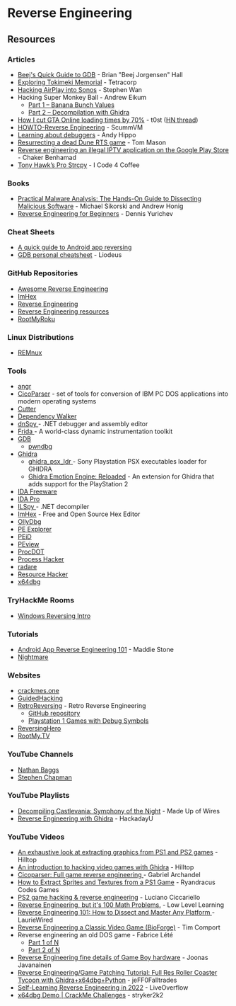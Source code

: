 # Reverse Engineering

## Resources

### Articles

* [Beej's Quick Guide to GDB](https://beej.us/guide/bggdb/) - Brian "Beej Jorgensen" Hall
* [Exploring Tokimeki Memorial](https://tetracorp.github.io/tokimeki-memorial/) - Tetracorp
* [Hacking AirPlay into Sonos](https://medium.com/@stephencwan/hacking-airplay-into-sonos-93a41a1fcfbb) - Stephen Wan
* Hacking Super Monkey Ball - Andrew Eikum
  * [Part 1 – Banana Bunch Values](https://www.smokingonabike.com/2021/01/17/hacking-super-monkey-ball-part-1-banana-bunch-values/)
  * [Part 2 – Decompilation with Ghidra](https://www.smokingonabike.com/2021/02/28/hacking-super-monkey-ball-part-2-decompilation-with-ghidra/)
* [How I cut GTA Online loading times by 70%](https://nee.lv/2021/02/28/How-I-cut-GTA-Online-loading-times-by-70/) - t0st ([HN thread](https://news.ycombinator.com/item?id=26296339))
* [HOWTO-Reverse Engineering](https://wiki.scummvm.org/index.php/HOWTO-Reverse_Engineering) - ScummVM
* [Learning about debuggers](https://werat.dev/blog/learning-about-debuggers/) - Andy Hippo
* [Resurrecting a dead Dune RTS game](https://wheybags.com/blog/emperor.html) - Tom Mason
* [Reverse engineering an illegal IPTV application on the Google Play Store](https://github.com/benhamad/blog/blob/main/2024-04-12-dramalive.md) - Chaker Benhamad
* [Tony Hawk’s Pro Strcpy](https://icode4.coffee/?p=954) - I Code 4 Coffee

### Books

* [Practical Malware Analysis: The Hands-On Guide to Dissecting Malicious Software](https://doc.lagout.org/security/Malware%20%26%20Forensics/Practical%20Malware%20Analysis.pdf) - Michael Sikorski and Andrew Honig
* [Reverse Engineering for Beginners](https://beginners.re/) - Dennis Yurichev

### Cheat Sheets

* [A quick guide to Android app reversing](http://pages.cpsc.ucalgary.ca/~joel.reardon/mobile/smali-cheat.pdf)
* [GDB personal cheatsheet](https://liodeus.github.io/2020/11/13/GDB.html) - Liodeus

### GitHub Repositories

* [Awesome Reverse Engineering](https://github.com/ReversingID/Awesome-Reversing)
* [ImHex](https://github.com/WerWolv/ImHex)
* [Reverse Engineering](https://github.com/mytechnotalent/Reverse-Engineering)
* [Reverse Engineering resources](https://github.com/wtsxDev/reverse-engineering)
* [RootMyRoku](https://github.com/llamasoft/RootMyRoku)

### Linux Distributions

* [REMnux](https://remnux.org/)

### Tools

* [angr](https://angr.io/)
* [CicoParser](https://github.com/gabonator/Education/tree/master/2021/CicoParser) - set of tools for conversion of IBM PC DOS applications into modern operating systems
* [Cutter](https://cutter.re/)
* [Dependency Walker](https://www.dependencywalker.com/)
* [dnSpy ](https://github.com/dnSpy/dnSpy)- .NET debugger and assembly editor
* [Frida ](https://frida.re/)- A world-class dynamic instrumentation toolkit
* [GDB](https://www.sourceware.org/gdb/)
  * [pwndbg](https://github.com/pwndbg/pwndbg)
* [Ghidra](https://ghidra-sre.org/)
  * [ghidra\_psx\_ldr ](https://github.com/lab313ru/ghidra_psx_ldr)- Sony Playstation PSX executables loader for GHIDRA
  * [Ghidra Emotion Engine: Reloaded](https://github.com/chaoticgd/ghidra-emotionengine-reloaded) - An extension for Ghidra that adds support for the PlayStation 2
* [IDA Freeware](https://hex-rays.com/ida-free/)
* [IDA Pro](https://hex-rays.com/ida-pro/)
* [ILSpy ](https://github.com/icsharpcode/ILSpy)- .NET decompiler
* [ImHex](https://imhex.werwolv.net/) - Free and Open Source Hex Editor
* [OllyDbg](https://www.ollydbg.de/)
* [PE Explorer](https://www.pe-explorer.com/)
* [PEiD](https://www.aldeid.com/wiki/PEiD)
* [PEview](http://wjradburn.com/software/)
* [ProcDOT](https://www.procdot.com/index.htm)
* [Process Hacker](https://processhacker.sourceforge.io/)
* [radare](https://rada.re/n/)
* [Resource Hacker](https://www.angusj.com/resourcehacker/)
* [x64dbg](https://x64dbg.com/)

### TryHackMe Rooms

* [Windows Reversing Intro](https://tryhackme.com/r/room/windowsreversingintro)

### Tutorials

* [Android App Reverse Engineering 101](https://www.ragingrock.com/AndroidAppRE/) - Maddie Stone
* [Nightmare](https://guyinatuxedo.github.io/)

### Websites

* [crackmes.one](https://crackmes.one/)
* [GuidedHacking](https://guidedhacking.com/)
* [RetroReversing](https://www.retroreversing.com/) - Retro Reverse Engineering
  * [GitHub repository](https://github.com/RetroReversing/retroReversing)
  * [Playstation 1 Games with Debug Symbols](https://www.retroreversing.com/ps1-debug-symbols)
* [ReversingHero](https://www.reversinghero.com/)
* [RootMy.TV](https://rootmy.tv/)

### YouTube Channels

* [Nathan Baggs](https://www.youtube.com/@nathanbaggs)
* [Stephen Chapman](https://www.youtube.com/@StephenChapman)

### YouTube Playlists

* [Decompiling Castlevania: Symphony of the Night](https://www.youtube.com/playlist?list=PLRA8lCbG_RSltj5RjwDL_xsJeKlbuLmVp) - Made Up of Wires
* [Reverse Engineering with Ghidra](https://www.youtube.com/playlist?list=PL_tws4AXg7auglkFo6ZRoWGXnWL0FHAEi) - HackadayU

### YouTube Videos

* [An exhaustive look at extracting graphics from PS1 and PS2 games](https://www.youtube.com/watch?v=lePKUCYakqM) - Hilltop
* [An introduction to hacking video games with Ghidra](https://www.youtube.com/watch?v=qCEZC3cPc1s) - Hilltop
* [Cicoparser: Full game reverse engineering ](https://www.youtube.com/watch?v=4fAeUx8A-OE)- Gabriel Archandel
* [How to Extract Sprites and Textures from a PS1 Game](https://www.youtube.com/watch?v=-RgHa0azIlY) - Ryandracus Codes Games
* [PS2 game hacking & reverse engineering](https://www.youtube.com/watch?v=gG5N53aNikk) - Luciano Ciccariello
* [Reverse Engineering, but it's 100 Math Problems.](https://www.youtube.com/watch?v=VLd9GZg8ALs) - Low Level Learning
* [Reverse Engineering 101: How to Dissect and Master Any Platform ](https://www.youtube.com/watch?v=RnL5HQfq4Ik)- LaurieWired
* [Reverse Engineering a Classic Video Game (BioForge)](https://www.youtube.com/watch?v=fKb_0BfKtsA) - Tim Comport
* Reverse engineering an old DOS game - Fabrice Lété
  * [Part 1 of N](https://www.youtube.com/watch?v=KdIpuCznir4)
  * [Part 2 of N](https://www.youtube.com/watch?v=OPTcCnUj_5A)
* [Reverse Engineering fine details of Game Boy hardware](https://www.youtube.com/watch?v=GBYwjch6oEE) - Joonas Javanainen
* [Reverse Engineering/Game Patching Tutorial: Full Res Roller Coaster Tycoon with Ghidra+x64dbg+Python](https://www.youtube.com/watch?v=cwBoUuy4nGc) - jeFF0Falltrades
* [Self-Learning Reverse Engineering in 2022](https://www.youtube.com/watch?v=gPsYkV7-yJk) - LiveOverflow
* [x64dbg Demo | CrackMe Challenges](https://www.youtube.com/watch?v=fBPj5yEJgck) - stryker2k2

###
